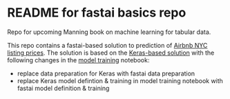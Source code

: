 # README for fastai basics repo

Repo for upcoming Manning book on machine learning for tabular data. 

This repo contains a fastai-based solution to prediction of [Airbnb NYC listing prices](https://www.kaggle.com/dgomonov/new-york-city-airbnb-open-data). The solution is based on the [Keras-based solution](https://github.com/ryanmark1867/deep_learning_basics) with the following changes in the [model training](https://github.com/ryanmark1867/fastai_basics/blob/master/notebooks/model_training.ipynb) notebook:
- replace data preparation for Keras with fastai data preparation
- replace Keras model defintion & training in model training notebook with fastai model definition & training




